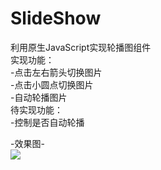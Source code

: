 # SlideShow
利用原生JavaScript实现轮播图组件<br>
实现功能：<br>
-点击左右箭头切换图片<br>
-点击小圆点切换图片<br>
-自动轮播图片<br>
待实现功能：<br>
-控制是否自动轮播

-效果图-<br>
![](https://img9.doubanio.com/view/photo/l/public/p2633791196.webp)


